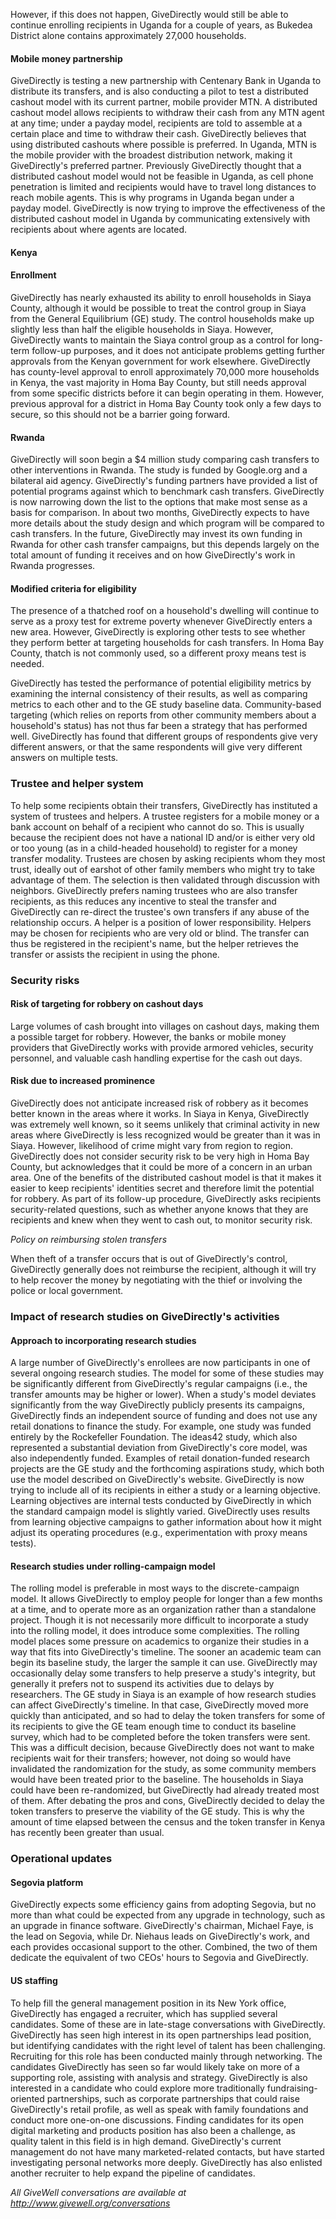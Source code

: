However, if this does not happen, GiveDirectly would still be able to continue enrolling recipients in Uganda for a couple of years, as Bukedea District alone contains approximately 27,000 households.

#### Mobile money partnership

GiveDirectly is testing a new partnership with Centenary Bank in Uganda to distribute its transfers, and is also conducting a pilot to test a distributed cashout model with its current partner, mobile provider MTN. A distributed cashout model allows recipients to withdraw their cash from any MTN agent at any time; under a payday model, recipients are told to assemble at a certain place and time to withdraw their cash. GiveDirectly believes that using distributed cashouts where possible is preferred. In Uganda, MTN is the mobile provider with the broadest distribution network, making it GiveDirectly's preferred partner. Previously GiveDirectly thought that a distributed cashout model would not be feasible in Uganda, as cell phone penetration is limited and recipients would have to travel long distances to reach mobile agents. This is why programs in Uganda began under a payday model. GiveDirectly is now trying to improve the effectiveness of the distributed cashout model in Uganda by communicating extensively with recipients about where agents are located.

#### Kenya

#### Enrollment

GiveDirectly has nearly exhausted its ability to enroll households in Siaya County, although it would be possible to treat the control group in Siaya from the General Equilibrium (GE) study. The control households make up slightly less than half the eligible households in Siaya. However, GiveDirectly wants to maintain the Siaya control group as a control for long-term follow-up purposes, and it does not anticipate problems getting further approvals from the Kenyan government for work elsewhere. GiveDirectly has county-level approval to enroll approximately 70,000 more households in Kenya, the vast majority in Homa Bay County, but still needs approval from some specific districts before it can begin operating in them. However, previous approval for a district in Homa Bay County took only a few days to secure, so this should not be a barrier going forward.

#### Rwanda

GiveDirectly will soon begin a $4 million study comparing cash transfers to other interventions in Rwanda. The study is funded by Google.org and a bilateral aid agency. GiveDirectly's funding partners have provided a list of potential programs against which to benchmark cash transfers. GiveDirectly is now narrowing down the list to the options that make most sense as a basis for comparison. In about two months, GiveDirectly expects to have more details about the study design and which program will be compared to cash transfers. In the future, GiveDirectly may invest its own funding in Rwanda for other cash transfer campaigns, but this depends largely on the total amount of funding it receives and on how GiveDirectly's work in Rwanda progresses.

#### Modified criteria for eligibility

The presence of a thatched roof on a household's dwelling will continue to serve as a proxy test for extreme poverty whenever GiveDirectly enters a new area. However, GiveDirectly is exploring other tests to see whether they perform better at targeting households for cash transfers. In Homa Bay County, thatch is not commonly used, so a different proxy means test is needed.

GiveDirectly has tested the performance of potential eligibility metrics by examining the internal consistency of their results, as well as comparing metrics to each other and to the GE study baseline data. Community-based targeting (which relies on reports from other community members about a household's status) has not thus far been a strategy that has performed well. GiveDirectly has found that different groups of respondents give very different answers, or that the same respondents will give very different answers on multiple tests.

### Trustee and helper system

To help some recipients obtain their transfers, GiveDirectly has instituted a system of trustees and helpers. A trustee registers for a mobile money or a bank account on behalf of a recipient who cannot do so. This is usually because the recipient does not have a national ID and/or is either very old or too young (as in a child-headed household) to register for a money transfer modality. Trustees are chosen by asking recipients whom they most trust, ideally out of earshot of other family members who might try to take advantage of them. The selection is then validated through discussion with neighbors. GiveDirectly prefers naming trustees who are also transfer recipients, as this reduces any incentive to steal the transfer and GiveDirectly can re-direct the trustee's own transfers if any abuse of the relationship occurs. A helper is a position of lower responsibility. Helpers may be chosen for recipients who are very old or blind. The transfer can thus be registered in the recipient's name, but the helper retrieves the transfer or assists the recipient in using the phone.

### Security risks

#### Risk of targeting for robbery on cashout days

Large volumes of cash brought into villages on cashout days, making them a possible target for robbery. However, the banks or mobile money providers that GiveDirectly works with provide armored vehicles, security personnel, and valuable cash handling expertise for the cash out days.

#### Risk due to increased prominence

GiveDirectly does not anticipate increased risk of robbery as it becomes better known in the areas where it works. In Siaya in Kenya, GiveDirectly was extremely well known, so it seems unlikely that criminal activity in new areas where GiveDirectly is less recognized would be greater than it was in Siaya. However, likelihood of crime might vary from region to region. GiveDirectly does not consider security risk to be very high in Homa Bay County, but acknowledges that it could be more of a concern in an urban area. One of the benefits of the distributed cashout model is that it makes it easier to keep recipients' identities secret and therefore limit the potential for robbery. As part of its follow-up procedure, GiveDirectly asks recipients security-related questions, such as whether anyone knows that they are recipients and knew when they went to cash out, to monitor security risk.

_Policy on reimbursing stolen transfers_

When theft of a transfer occurs that is out of GiveDirectly's control, GiveDirectly generally does not reimburse the recipient, although it will try to help recover the money by negotiating with the thief or involving the police or local government.

### Impact of research studies on GiveDirectly's activities

#### Approach to incorporating research studies

A large number of GiveDirectly's enrollees are now participants in one of several ongoing research studies. The model for some of these studies may be significantly different from GiveDirectly's regular campaigns (i.e., the transfer amounts may be higher or lower). When a study's model deviates significantly from the way GiveDirectly publicly presents its campaigns, GiveDirectly finds an independent source of funding and does not use any retail donations to finance the study. For example, one study was funded entirely by the Rockefeller Foundation. The ideas42 study, which also represented a substantial deviation from GiveDirectly's core model, was also independently funded. Examples of retail donation-funded research projects are the GE study and the forthcoming aspirations study, which both use the model described on GiveDirectly's website. GiveDirectly is now trying to include all of its recipients in either a study or a learning objective. Learning objectives are internal tests conducted by GiveDirectly in which the standard campaign model is slightly varied. GiveDirectly uses results from learning objective campaigns to gather information about how it might adjust its operating procedures (e.g., experimentation with proxy means tests).

#### Research studies under rolling-campaign model

The rolling model is preferable in most ways to the discrete-campaign model. It allows GiveDirectly to employ people for longer than a few months at a time, and to operate more as an organization rather than a standalone project. Though it is not necessarily more difficult to incorporate a study into the rolling model, it does introduce some complexities. The rolling model places some pressure on academics to organize their studies in a way that fits into GiveDirectly's timeline. The sooner an academic team can begin its baseline study, the larger the sample it can use. GiveDirectly may occasionally delay some transfers to help preserve a study's integrity, but generally it prefers not to suspend its activities due to delays by researchers. The GE study in Siaya is an example of how research studies can affect GiveDirectly's timeline. In that case, GiveDirectly moved more quickly than anticipated, and so had to delay the token transfers for some of its recipients to give the GE team enough time to conduct its baseline survey, which had to be completed before the token transfers were sent. This was a difficult decision, because GiveDirectly does not want to make recipients wait for their transfers; however, not doing so would have invalidated the randomization for the study, as some community members would have been treated prior to the baseline. The households in Siaya could have been re-randomized, but GiveDirectly had already treated most of them. After debating the pros and cons, GiveDirectly decided to delay the token transfers to preserve the viability of the GE study. This is why the amount of time elapsed between the census and the token transfer in Kenya has recently been greater than usual.

### Operational updates

#### Segovia platform

GiveDirectly expects some efficiency gains from adopting Segovia, but no more than what could be expected from any upgrade in technology, such as an upgrade in finance software. GiveDirectly's chairman, Michael Faye, is the lead on Segovia, while Dr. Niehaus leads on GiveDirectly's work, and each provides occasional support to the other. Combined, the two of them dedicate the equivalent of two CEOs' hours to Segovia and GiveDirectly.

#### US staffing

To help fill the general management position in its New York office, GiveDirectly has engaged a recruiter, which has supplied several candidates. Some of these are in late-stage conversations with GiveDirectly. GiveDirectly has seen high interest in its open partnerships lead position, but identifying candidates with the right level of talent has been challenging. Recruiting for this role has been conducted mainly through networking. The candidates GiveDirectly has seen so far would likely take on more of a supporting role, assisting with analysis and strategy. GiveDirectly is also interested in a candidate who could explore more traditionally fundraising-oriented partnerships, such as corporate partnerships that could raise GiveDirectly's retail profile, as well as speak with family foundations and conduct more one-on-one discussions. Finding candidates for its open digital marketing and products position has also been a challenge, as quality talent in this field is in high demand. GiveDirectly's current management do not have many marketed-related contacts, but have started investigating personal networks more deeply. GiveDirectly has also enlisted another recruiter to help expand the pipeline of candidates.

_All GiveWell conversations are available at http://www.givewell.org/conversations_